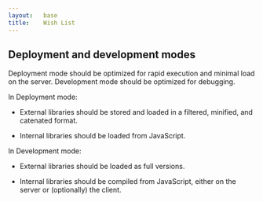 ```yaml
---
layout:   base
title:    Wish List
---
```


## Deployment and development modes

Deployment mode should be optimized for rapid execution
and minimal load on the server.
Development mode should be optimized for debugging.

In Deployment mode:

* External libraries should be stored and loaded
  in a filtered, minified, and catenated format.

* Internal libraries should be loaded from JavaScript.

In Development mode:

* External libraries should be loaded as full versions.

* Internal libraries should be compiled from JavaScript,
  either on the server or (optionally) the client.
